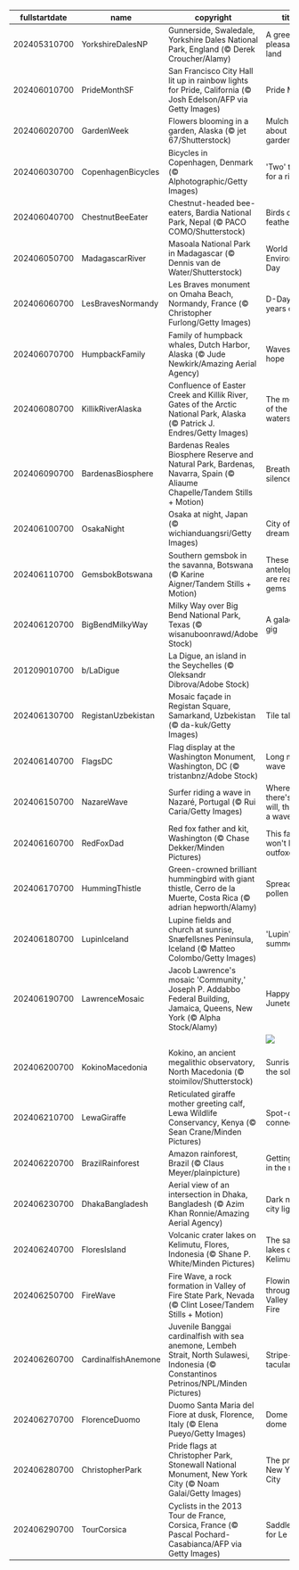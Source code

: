 |fullstartdate|name|copyright|title|image|
|--|--|--|--|--|
202405310700|YorkshireDalesNP|Gunnerside, Swaledale, Yorkshire Dales National Park, England (© Derek Croucher/Alamy)|A green and pleasant land|![](/en-US/2024/06/202405310700YorkshireDalesNP.jpg)|
202406010700|PrideMonthSF|San Francisco City Hall lit up in rainbow lights for Pride, California (© Josh Edelson/AFP via Getty Images)|Pride Month|![](/en-US/2024/06/202406010700PrideMonthSF.jpg)|
202406020700|GardenWeek|Flowers blooming in a garden, Alaska (© jet 67/Shutterstock)|Mulch ado about gardening|![](/en-US/2024/06/202406020700GardenWeek.jpg)|
202406030700|CopenhagenBicycles|Bicycles in Copenhagen, Denmark (© Alphotographic/Getty Images)|'Two' tired for a ride|![](/en-US/2024/06/202406030700CopenhagenBicycles.jpg)|
202406040700|ChestnutBeeEater|Chestnut-headed bee-eaters, Bardia National Park, Nepal (© PACO COMO/Shutterstock)|Birds of a feather|![](/en-US/2024/06/202406040700ChestnutBeeEater.jpg)|
202406050700|MadagascarRiver|Masoala National Park in Madagascar (© Dennis van de Water/Shutterstock)|World Environment Day|![](/en-US/2024/06/202406050700MadagascarRiver.jpg)|
202406060700|LesBravesNormandy|Les Braves monument on Omaha Beach, Normandy, France (© Christopher Furlong/Getty Images)|D-Day: 80 years on|![](/en-US/2024/06/202406060700LesBravesNormandy.jpg)|
202406070700|HumpbackFamily|Family of humpback whales, Dutch Harbor, Alaska (© Jude Newkirk/Amazing Aerial Agency)|Waves of hope|![](/en-US/2024/06/202406070700HumpbackFamily.jpg)|
202406080700|KillikRiverAlaska|Confluence of Easter Creek and Killik River, Gates of the Arctic National Park, Alaska (© Patrick J. Endres/Getty Images)|The meeting of the waters|![](/en-US/2024/06/202406080700KillikRiverAlaska.jpg)|
202406090700|BardenasBiosphere|Bardenas Reales Biosphere Reserve and Natural Park, Bardenas, Navarra, Spain (© Aliaume Chapelle/Tandem Stills + Motion)|Breathtaking silence|![](/en-US/2024/06/202406090700BardenasBiosphere.jpg)|
202406100700|OsakaNight|Osaka at night, Japan (© wichianduangsri/Getty Images)|City of neon dreams|![](/en-US/2024/06/202406100700OsakaNight.jpg)|
202406110700|GemsbokBotswana|Southern gemsbok in the savanna, Botswana (© Karine Aigner/Tandem Stills + Motion)|These antelopes are real gems|![](/en-US/2024/06/202406110700GemsbokBotswana.jpg)|
202406120700|BigBendMilkyWay|Milky Way over Big Bend National Park, Texas (© wisanuboonrawd/Adobe Stock)|A galactic gig|![](/en-US/2024/06/202406120700BigBendMilkyWay.jpg)|
201209010700|b/LaDigue|La Digue, an island in the Seychelles (© Oleksandr Dibrova/Adobe Stock)||![](/en-US/2024/06/201209010700b/LaDigue.jpg)|
202406130700|RegistanUzbekistan|Mosaic façade in Registan Square, Samarkand, Uzbekistan (© da-kuk/Getty Images)|Tile tales|![](/en-US/2024/06/202406130700RegistanUzbekistan.jpg)|
202406140700|FlagsDC|Flag display at the Washington Monument, Washington, DC  (© tristanbnz/Adobe Stock)|Long may it wave|![](/en-US/2024/06/202406140700FlagsDC.jpg)|
202406150700|NazareWave|Surfer riding a wave in Nazaré, Portugal (© Rui Caria/Getty Images)|Where there's a will, there's a wave|![](/en-US/2024/06/202406150700NazareWave.jpg)|
202406160700|RedFoxDad|Red fox father and kit, Washington (© Chase Dekker/Minden Pictures)|This father won't be outfoxed|![](/en-US/2024/06/202406160700RedFoxDad.jpg)|
202406170700|HummingThistle|Green-crowned brilliant hummingbird with giant thistle, Cerro de la Muerte, Costa Rica (© adrian hepworth/Alamy)|Spread the pollen|![](/en-US/2024/06/202406170700HummingThistle.jpg)|
202406180700|LupinIceland|Lupine fields and church at sunrise, Snæfellsnes Peninsula, Iceland (© Matteo Colombo/Getty Images)|'Lupin' into summer|![](/en-US/2024/06/202406180700LupinIceland.jpg)|
202406190700|LawrenceMosaic|Jacob Lawrence's mosaic 'Community,' Joseph P. Addabbo Federal Building, Jamaica, Queens, New York (© Alpha Stock/Alamy)|Happy Juneteenth!|![](/en-US/2024/06/202406190700LawrenceMosaic.jpg)|
||||![](/en-US/2024/06/.jpg)|
202406200700|KokinoMacedonia|Kokino, an ancient megalithic observatory, North Macedonia (© stoimilov/Shutterstock)|Sunrise on the solstice|![](/en-US/2024/06/202406200700KokinoMacedonia.jpg)|
202406210700|LewaGiraffe|Reticulated giraffe mother greeting calf, Lewa Wildlife Conservancy, Kenya (© Sean Crane/Minden Pictures)|Spot-on connection|![](/en-US/2024/06/202406210700LewaGiraffe.jpg)|
202406220700|BrazilRainforest|Amazon rainforest, Brazil (© Claus Meyer/plainpicture)|Getting lost in the mist|![](/en-US/2024/06/202406220700BrazilRainforest.jpg)|
202406230700|DhakaBangladesh|Aerial view of an intersection in Dhaka, Bangladesh (© Azim Khan Ronnie/Amazing Aerial Agency)|Dark night, city lights|![](/en-US/2024/06/202406230700DhakaBangladesh.jpg)|
202406240700|FloresIsland|Volcanic crater lakes on Kelimutu, Flores, Indonesia (© Shane P. White/Minden Pictures)|The sacred lakes of Kelimutu|![](/en-US/2024/06/202406240700FloresIsland.jpg)|
202406250700|FireWave|Fire Wave, a rock formation in Valley of Fire State Park, Nevada (© Clint Losee/Tandem Stills + Motion)|Flowing through Valley of Fire|![](/en-US/2024/06/202406250700FireWave.jpg)|
202406260700|CardinalfishAnemone|Juvenile Banggai cardinalfish with sea anemone, Lembeh Strait, North Sulawesi, Indonesia (© Constantinos Petrinos/NPL/Minden Pictures)|Stripe-tacular!|![](/en-US/2024/06/202406260700CardinalfishAnemone.jpg)|
202406270700|FlorenceDuomo|Duomo Santa Maria del Fiore at dusk, Florence, Italy (© Elena Pueyo/Getty Images)|Dome sweet dome|![](/en-US/2024/06/202406270700FlorenceDuomo.jpg)|
202406280700|ChristopherPark|Pride flags at Christopher Park, Stonewall National Monument, New York City (© Noam Galai/Getty Images)|The pride of New York City|![](/en-US/2024/06/202406280700ChristopherPark.jpg)|
202406290700|TourCorsica|Cyclists in the 2013 Tour de France, Corsica, France (© Pascal Pochard-Casabianca/AFP via Getty Images)|Saddle up for Le Tour!|![](/en-US/2024/06/202406290700TourCorsica.jpg)|
